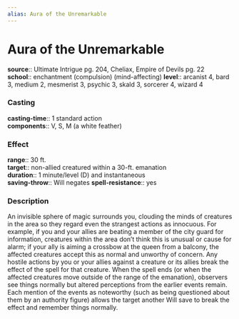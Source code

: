 ```yaml
---
alias: Aura of the Unremarkable
---
```


# Aura of the Unremarkable 

**source**:: Ultimate Intrigue pg. 204, Cheliax, Empire of Devils pg. 22  
**school**:: enchantment (compulsion) (mind-affecting)
**level**:: arcanist 4, bard 3, medium 2, mesmerist 3, psychic 3, skald 3, sorcerer 4, wizard 4

### Casting 

**casting-time**:: 1 standard action  
**components**:: V, S, M (a white feather)

### Effect 

**range**:: 30 ft.  
**target**:: non-allied creatured within a 30-ft. emanation  
**duration**:: 1 minute/level (D) and instantaneous  
**saving-throw**:: Will negates
**spell-resistance**:: yes

### Description 

An invisible sphere of magic surrounds you, clouding the minds of creatures in the area so they regard even the strangest actions as innocuous. For example, if you and your allies are beating a member of the city guard for information, creatures within the area don’t think this is unusual or cause for alarm; if your ally is aiming a crossbow at the queen from a balcony, the affected creatures accept this as normal and unworthy of concern. Any hostile actions by you or your allies against a creature or its allies break the effect of the spell for that creature. When the spell ends (or when the affected creatures move outside of the range of the emanation), observers see things normally but altered perceptions from the earlier events remain. Each mention of the events as noteworthy (such as being questioned about them by an authority figure) allows the target another Will save to break the effect and remember things normally.
